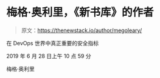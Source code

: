# 梅格·奥利里，《新书库》的作者

> 原文：<https://thenewstack.io/author/megoleary/>

在 DevOps 世界中真正重要的安全指标

2019 年 6 月 28 日上午 10 点 59 分

梅格·奥利里